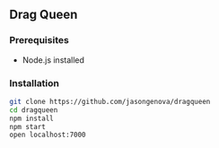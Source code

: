 ## Drag Queen

### Prerequisites
* Node.js installed

### Installation

```sh
git clone https://github.com/jasongenova/dragqueen
cd dragqueen
npm install
npm start
open localhost:7000
```